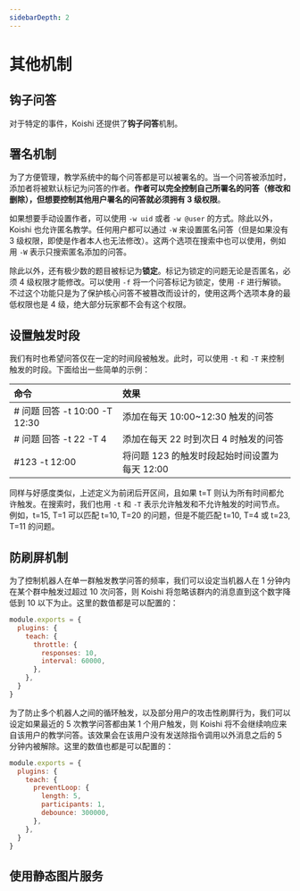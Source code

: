 ```yaml
---
sidebarDepth: 2
---
```


# 其他机制

## 钩子问答

对于特定的事件，Koishi 还提供了**钩子问答**机制。

## 署名机制

为了方便管理，教学系统中的每个问答都是可以被署名的。当一个问答被添加时，添加者将被默认标记为问答的作者。**作者可以完全控制自己所署名的问答（修改和删除），但想要控制其他用户署名的问答就必须拥有 3 级权限**。

如果想要手动设置作者，可以使用 `-w uid` 或者 `-w @user` 的方式。除此以外，Koishi 也允许匿名教学。任何用户都可以通过 `-W` 来设置匿名问答（但是如果没有 3 级权限，即使是作者本人也无法修改）。这两个选项在搜索中也可以使用，例如用 `-W` 表示只搜索匿名添加的问答。

除此以外，还有极少数的题目被标记为**锁定**。标记为锁定的问题无论是否匿名，必须 4 级权限才能修改。可以使用 `-f` 将一个问答标记为锁定，使用 `-F` 进行解锁。不过这个功能只是为了保护核心问答不被篡改而设计的，使用这两个选项本身的最低权限也是 4 级，绝大部分玩家都不会有这个权限。

## 设置触发时段

我们有时也希望问答仅在一定的时间段被触发。此时，可以使用 `-t` 和 `-T` 来控制触发的时段。下面给出一些简单的示例：

| 命令 | 效果 |
| :--- | :--- |
| # 问题 回答 -t 10:00 -T 12:30 | 添加在每天 10:00~12:30 触发的问答 |
| # 问题 回答 -t 22 -T 4 | 添加在每天 22 时到次日 4 时触发的问答 |
| #123 -t 12:00 | 将问题 123 的触发时段起始时间设置为每天 12:00 |

同样与好感度类似，上述定义为前闭后开区间，且如果 t=T 则认为所有时间都允许触发。在搜索时，我们也用 `-t` 和 `-T` 表示允许触发和不允许触发的时间节点。例如，t=15, T=1 可以匹配 t=10, T=20 的问题，但是不能匹配 t=10, T=4 或 t=23, T=11 的问题。

## 防刷屏机制

为了控制机器人在单一群触发教学问答的频率，我们可以设定当机器人在 1 分钟内在某个群中触发过超过 10 次问答，则 Koishi 将忽略该群内的消息直到这个数字降低到 10 以下为止。这里的数值都是可以配置的：

```js koishi.config.js
module.exports = {
  plugins: {
    teach: {
      throttle: {
        responses: 10,
        interval: 60000,
      },
    },
  }
}
```

为了防止多个机器人之间的循环触发，以及部分用户的攻击性刷屏行为，我们可以设定如果最近的 5 次教学问答都由某 1 个用户触发，则 Koishi 将不会继续响应来自该用户的教学问答。该效果会在该用户没有发送除指令调用以外消息之后的 5 分钟内被解除。这里的数值也都是可以配置的：

```js koishi.config.js
module.exports = {
  plugins: {
    teach: {
      preventLoop: {
        length: 5,
        participants: 1,
        debounce: 300000,
      },
    },
  }
}
```

## 使用静态图片服务
